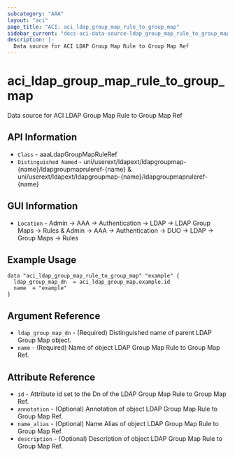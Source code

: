 ```yaml
---
subcategory: "AAA"
layout: "aci"
page_title: "ACI: aci_ldap_group_map_rule_to_group_map"
sidebar_current: "docs-aci-data-source-ldap_group_map_rule_to_group_map"
description: |-
  Data source for ACI LDAP Group Map Rule to Group Map Ref
---
```


# aci_ldap_group_map_rule_to_group_map #
Data source for ACI LDAP Group Map Rule to Group Map Ref


## API Information ##
* `Class` - aaaLdapGroupMapRuleRef
* `Distinguished Named` - uni/userext/ldapext/ldapgroupmap-{name}/ldapgroupmapruleref-{name} & uni/userext/ldapext/ldapgroupmap-{name}/ldapgroupmapruleref-{name}

## GUI Information ##
* `Location` - Admin -> AAA -> Authentication -> LDAP -> LDAP Group Maps -> Rules & Admin -> AAA -> Authentication -> DUO -> LDAP -> Group Maps -> Rules

## Example Usage ##
```hcl
data "aci_ldap_group_map_rule_to_group_map" "example" {
  ldap_group_map_dn  = aci_ldap_group_map.example.id
  name  = "example"
}
```

## Argument Reference ##
* `ldap_group_map_dn` - (Required) Distinguished name of parent LDAP Group Map object.
* `name` - (Required) Name of object LDAP Group Map Rule to Group Map Ref.

## Attribute Reference ##
* `id` - Attribute id set to the Dn of the LDAP Group Map Rule to Group Map Ref.
* `annotation` - (Optional) Annotation of object LDAP Group Map Rule to Group Map Ref.
* `name_alias` - (Optional) Name Alias of object LDAP Group Map Rule to Group Map Ref.
* `description` - (Optional) Description of object LDAP Group Map Rule to Group Map Ref.
